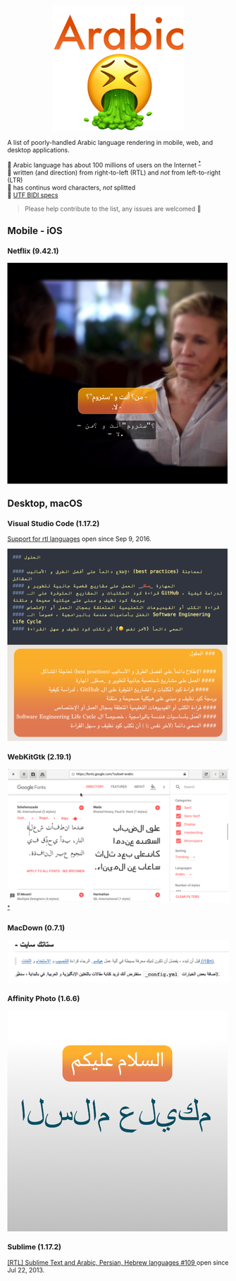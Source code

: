 

<p align="center">
<img src="https://github.com/bluemix/Arabic-Sucks/raw/master/images/arabic-sucks.png" alt="arabic sucks" title="Arabic Sucks" width="300"/>
</p>



A list of poorly-handled Arabic language rendering in mobile, web, and desktop applications.

🔸 Arabic language has about 100 millions of users on the Internet <sup>[*](http://www.internetworldstats.com/stats5.htm)</sup><br>
🔸 written (and direction) from right-to-left (RTL) and _not_ from left-to-right (LTR)<br>
🔸 has continus word characters, _not_ splitted<br>
🔸 [UTF BIDI specs](http://unicode.org/reports/tr9/)<br>


> Please help contribute to the list, any issues are welcomed 🙏

## Mobile - iOS
### Netflix (9.42.1)

<img src="https://github.com/bluemix/Arabic-Sucks/raw/master/images/netflix-ios-arabic-sucks-correct.png"  alt="netflix arabic sucks" title="netflix arabic sucks" width="500">



## Desktop, macOS

### Visual Studio Code (1.17.2)
[Support for rtl languages](https://github.com/Microsoft/vscode/issues/11770) open since Sep 9, 2016. <br>

<img src="https://github.com/bluemix/Arabic-Sucks/raw/master/images/vscode-version-1.17.2-correct-side-by-side.png"  alt="Visual Studio arabic sucks" title="Visual Studio arabic sucks" width="500">


### WebKitGtk (2.19.1)
![WebKitGtk](images/WebKitGtk-arabic-handling.png)<sup>[*](https://twitter.com/KhaledGhetas/status/921826612496224261)</sup>


### MacDown (0.7.1)
![MacDown](images/macdown-arabic-sucks.png)


### Affinity Photo (1.6.6)
<img src="https://github.com/bluemix/Arabic-Sucks/raw/master/images/Affinity_Photo-Arabic_sucks-correct.png"  alt="Affinity Photo arabic sucks" title="Affinity Photo arabic sucks" width="500">


### Sublime (1.17.2)
[ [RTL] Sublime Text and Arabic, Persian, Hebrew languages #109 ](https://github.com/SublimeTextIssues/Core/issues/109) open since Jul 22, 2013.

